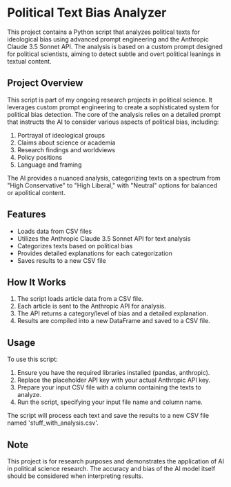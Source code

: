 # Political Text Bias Analyzer

This project contains a Python script that analyzes political texts for ideological bias using advanced prompt engineering and the Anthropic Claude 3.5 Sonnet API. The analysis is based on a custom prompt designed for political scientists, aiming to detect subtle and overt political leanings in textual content.

## Project Overview

This script is part of my ongoing research projects in political science. It leverages custom prompt engineering to create a sophisticated system for political bias detection. The core of the analysis relies on a detailed prompt that instructs the AI to consider various aspects of political bias, including:

1. Portrayal of ideological groups
2. Claims about science or academia
3. Research findings and worldviews
4. Policy positions
5. Language and framing

The AI provides a nuanced analysis, categorizing texts on a spectrum from "High Conservative" to "High Liberal," with "Neutral" options for balanced or apolitical content.

## Features

- Loads data from CSV files
- Utilizes the Anthropic Claude 3.5 Sonnet API for text analysis
- Categorizes texts based on political bias
- Provides detailed explanations for each categorization
- Saves results to a new CSV file

## How It Works

1. The script loads article data from a CSV file.
2. Each article is sent to the Anthropic API for analysis.
3. The API returns a category/level of bias and a detailed explanation.
4. Results are compiled into a new DataFrame and saved to a CSV file.

## Usage

To use this script:

1. Ensure you have the required libraries installed (pandas, anthropic).
2. Replace the placeholder API key with your actual Anthropic API key.
3. Prepare your input CSV file with a column containing the texts to analyze.
4. Run the script, specifying your input file name and column name.

The script will process each text and save the results to a new CSV file named 'stuff_with_analysis.csv'.

## Note

This project is for research purposes and demonstrates the application of AI in political science research. The accuracy and bias of the AI model itself should be considered when interpreting results.
